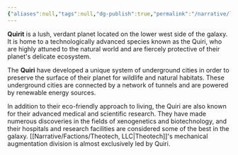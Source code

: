 ```yaml
---
{"aliases":null,"tags":null,"dg-publish":true,"permalink":"/narrative/locations/minor-worlds/quirit/","dgPassFrontmatter":true}
---
```




**Quirit** is a lush, verdant planet located on the lower west side of the galaxy. It is home to a technologically advanced species known as the Quiri, who are highly attuned to the natural world and are fiercely protective of their planet's delicate ecosystem.

The **Quiri** have developed a unique system of underground cities in order to preserve the surface of their planet for wildlife and natural habitats. These underground cities are connected by a network of tunnels and are powered by renewable energy sources.

In addition to their eco-friendly approach to living, the Quiri are also known for their advanced medical and scientific research. They have made numerous discoveries in the fields of xenogenetics and biotechnology, and their hospitals and research facilities are considered some of the best in the galaxy. [[Narrative/Factions/Theotech, LLC\|Theotech]]'s mechanical augmentation division is almost exclusively led by Quiri.